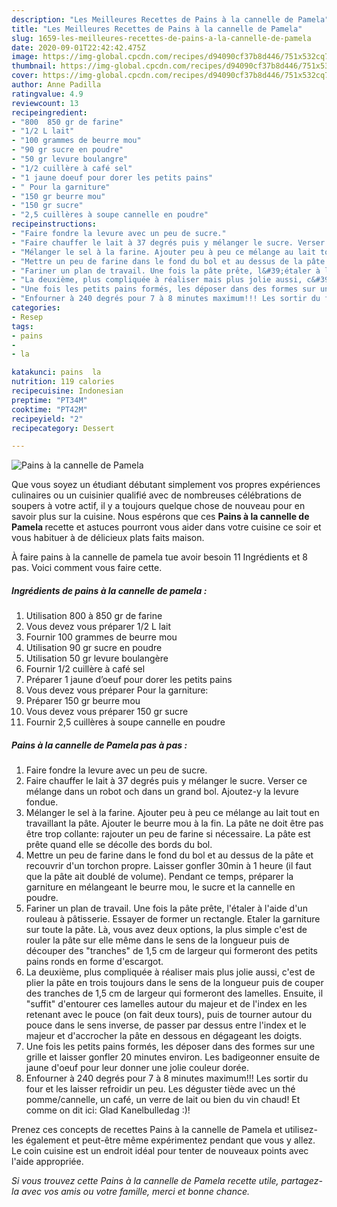 ```yaml
---
description: "Les Meilleures Recettes de Pains à la cannelle de Pamela"
title: "Les Meilleures Recettes de Pains à la cannelle de Pamela"
slug: 1659-les-meilleures-recettes-de-pains-a-la-cannelle-de-pamela
date: 2020-09-01T22:42:42.475Z
image: https://img-global.cpcdn.com/recipes/d94090cf37b8d446/751x532cq70/pains-a-la-cannelle-de-pamela-photo-principale-de-la-recette.jpg
thumbnail: https://img-global.cpcdn.com/recipes/d94090cf37b8d446/751x532cq70/pains-a-la-cannelle-de-pamela-photo-principale-de-la-recette.jpg
cover: https://img-global.cpcdn.com/recipes/d94090cf37b8d446/751x532cq70/pains-a-la-cannelle-de-pamela-photo-principale-de-la-recette.jpg
author: Anne Padilla
ratingvalue: 4.9
reviewcount: 13
recipeingredient:
- "800  850 gr de farine"
- "1/2 L lait"
- "100 grammes de beurre mou"
- "90 gr sucre en poudre"
- "50 gr levure boulangre"
- "1/2 cuillère à café sel"
- "1 jaune doeuf pour dorer les petits pains"
- " Pour la garniture"
- "150 gr beurre mou"
- "150 gr sucre"
- "2,5 cuillères à soupe cannelle en poudre"
recipeinstructions:
- "Faire fondre la levure avec un peu de sucre."
- "Faire chauffer le lait à 37 degrés puis y mélanger le sucre. Verser ce mélange dans un robot och dans un grand bol. Ajoutez-y la levure fondue."
- "Mélanger le sel à la farine. Ajouter peu à peu ce mélange au lait tout en travaillant la pâte. Ajouter le beurre mou à la fin. La pâte ne doit être pas être trop collante: rajouter un peu de farine si nécessaire. La pâte est prête quand elle se décolle des bords du bol."
- "Mettre un peu de farine dans le fond du bol et au dessus de la pâte et recouvrir d&#39;un torchon propre. Laisser gonfler 30min à 1 heure (il faut que la pâte ait doublé de volume). Pendant ce temps, préparer la garniture en mélangeant le beurre mou, le sucre et la cannelle en poudre."
- "Fariner un plan de travail. Une fois la pâte prête, l&#39;étaler à l&#39;aide d&#39;un rouleau à pâtisserie. Essayer de former un rectangle. Etaler la garniture sur toute la pâte. Là, vous avez deux options, la plus simple c&#39;est de rouler la pâte sur elle même dans le sens de la longueur puis de découper des &#34;tranches&#34; de 1,5 cm de largeur qui formeront des petits pains ronds en forme d&#39;escargot."
- "La deuxième, plus compliquée à réaliser mais plus jolie aussi, c&#39;est de plier la pâte en trois toujours dans le sens de la longueur puis de couper des tranches de 1,5 cm de largeur qui formeront des lamelles. Ensuite, il &#34;suffit&#34; d&#39;entourer ces lamelles autour du majeur et de l&#39;index en les retenant avec le pouce (on fait deux tours), puis de tourner autour du pouce dans le sens inverse, de passer par dessus entre l&#39;index et le majeur et d&#39;accrocher la pâte en dessous en dégageant les doigts."
- "Une fois les petits pains formés, les déposer dans des formes sur une grille et laisser gonfler 20 minutes environ. Les badigeonner ensuite de jaune d&#39;oeuf pour leur donner une jolie couleur dorée."
- "Enfourner à 240 degrés pour 7 à 8 minutes maximum!!! Les sortir du four et les laisser refroidir un peu. Les déguster tiède avec un thé pomme/cannelle, un café, un verre de lait ou bien du vin chaud! Et comme on dit ici: Glad Kanelbulledag :)!"
categories:
- Resep
tags:
- pains
- 
- la

katakunci: pains  la 
nutrition: 119 calories
recipecuisine: Indonesian
preptime: "PT34M"
cooktime: "PT42M"
recipeyield: "2"
recipecategory: Dessert

---
```



![Pains à la cannelle de Pamela](https://img-global.cpcdn.com/recipes/d94090cf37b8d446/751x532cq70/pains-a-la-cannelle-de-pamela-photo-principale-de-la-recette.jpg)

Que vous soyez un étudiant débutant simplement vos propres expériences culinaires ou un cuisinier qualifié avec de nombreuses célébrations de soupers à votre actif, il y a toujours quelque chose de nouveau pour en savoir plus sur la cuisine. Nous espérons que ces <strong> Pains à la cannelle de Pamela </strong> recette et astuces pourront vous aider dans votre cuisine ce soir et vous habituer à de délicieux plats faits maison.

<!--inarticleads1-->

À faire pains à la cannelle de pamela tue avoir besoin 11 Ingrédients et 8 pas. Voici comment vous faire cette.

##### Ingrédients de pains à la cannelle de pamela :

1. Utilisation 800 à 850 gr de farine
1. Vous devez vous préparer 1/2 L lait
1. Fournir 100 grammes de beurre mou
1. Utilisation 90 gr sucre en poudre
1. Utilisation 50 gr levure boulangère
1. Fournir 1/2 cuillère à café sel
1. Préparer 1 jaune d’oeuf pour dorer les petits pains
1. Vous devez vous préparer  Pour la garniture:
1. Préparer 150 gr beurre mou
1. Vous devez vous préparer 150 gr sucre
1. Fournir 2,5 cuillères à soupe cannelle en poudre




<!--inarticleads2-->

##### Pains à la cannelle de Pamela pas à pas :

1. Faire fondre la levure avec un peu de sucre.
1. Faire chauffer le lait à 37 degrés puis y mélanger le sucre. Verser ce mélange dans un robot och dans un grand bol. Ajoutez-y la levure fondue.
1. Mélanger le sel à la farine. Ajouter peu à peu ce mélange au lait tout en travaillant la pâte. Ajouter le beurre mou à la fin. La pâte ne doit être pas être trop collante: rajouter un peu de farine si nécessaire. La pâte est prête quand elle se décolle des bords du bol.
1. Mettre un peu de farine dans le fond du bol et au dessus de la pâte et recouvrir d&#39;un torchon propre. Laisser gonfler 30min à 1 heure (il faut que la pâte ait doublé de volume). Pendant ce temps, préparer la garniture en mélangeant le beurre mou, le sucre et la cannelle en poudre.
1. Fariner un plan de travail. Une fois la pâte prête, l&#39;étaler à l&#39;aide d&#39;un rouleau à pâtisserie. Essayer de former un rectangle. Etaler la garniture sur toute la pâte. Là, vous avez deux options, la plus simple c&#39;est de rouler la pâte sur elle même dans le sens de la longueur puis de découper des &#34;tranches&#34; de 1,5 cm de largeur qui formeront des petits pains ronds en forme d&#39;escargot.
1. La deuxième, plus compliquée à réaliser mais plus jolie aussi, c&#39;est de plier la pâte en trois toujours dans le sens de la longueur puis de couper des tranches de 1,5 cm de largeur qui formeront des lamelles. Ensuite, il &#34;suffit&#34; d&#39;entourer ces lamelles autour du majeur et de l&#39;index en les retenant avec le pouce (on fait deux tours), puis de tourner autour du pouce dans le sens inverse, de passer par dessus entre l&#39;index et le majeur et d&#39;accrocher la pâte en dessous en dégageant les doigts.
1. Une fois les petits pains formés, les déposer dans des formes sur une grille et laisser gonfler 20 minutes environ. Les badigeonner ensuite de jaune d&#39;oeuf pour leur donner une jolie couleur dorée.
1. Enfourner à 240 degrés pour 7 à 8 minutes maximum!!! Les sortir du four et les laisser refroidir un peu. Les déguster tiède avec un thé pomme/cannelle, un café, un verre de lait ou bien du vin chaud! Et comme on dit ici: Glad Kanelbulledag :)!




<!--inarticleads1-->

<p>
Prenez ces concepts de recettes Pains à la cannelle de Pamela et utilisez-les également et peut-être même expérimentez pendant que vous y allez. Le coin cuisine est un endroit idéal pour tenter de nouveaux points avec l'aide appropriée.
</p>

<p>
<i>Si vous trouvez cette Pains à la cannelle de Pamela recette utile, partagez-la avec vos amis ou votre famille, merci et bonne chance.</i>
</p>
